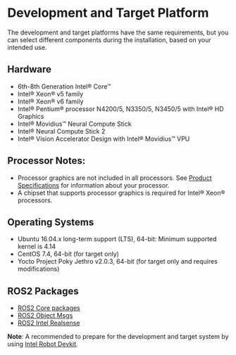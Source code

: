 # Development and Target Platform

The development and target platforms have the same requirements, but you can select different components during the installation, based on your intended use.

## Hardware

- 6th-8th Generation Intel® Core™
- Intel® Xeon® v5 family
- Intel® Xeon® v6 family
- Intel® Pentium® processor N4200/5, N3350/5, N3450/5 with Intel® HD Graphics
- Intel® Movidius™ Neural Compute Stick
- Intel® Neural Compute Stick 2
- Intel® Vision Accelerator Design with Intel® Movidius™ VPU

## Processor Notes:

- Processor graphics are not included in all processors. See [Product Specifications](https://ark.intel.com/) for information about your processor.
- A chipset that supports processor graphics is required for Intel® Xeon® processors.

## Operating Systems

- Ubuntu 16.04.x long-term support (LTS), 64-bit: Minimum supported kernel is 4.14
- CentOS 7.4, 64-bit (for target only)
- Yocto Project Poky Jethro v2.0.3, 64-bit (for target only and requires modifications)

## ROS2 Packages
- [ROS2 Core packages](https://index.ros.org/doc/ros2/Installation/)
- [ROS2 Object Msgs](https://github.com/intel/ros2_object_msgs)
- [ROS2 Intel Realsense](https://github.com/intel/ros2_intel_realsense)

**Note**: A recommended to prepare for the development and target system by using [Intel Robot Devkit]().
